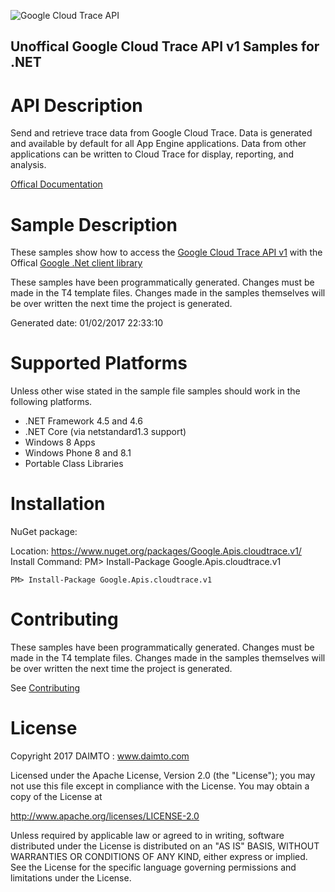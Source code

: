 ﻿![Google Cloud Trace API](http://www.google.com/images/icons/product/search-32.gif)

## Unoffical Google Cloud Trace API v1 Samples for .NET  ##

API Description
=============

Send and retrieve trace data from Google Cloud Trace. Data is generated and available by default for all App Engine applications. Data from other applications can be written to Cloud Trace for display, reporting, and analysis.

[Offical Documentation](https://cloud.google.com/tools/cloud-trace)

Sample Description
=============

These samples show how to access the [Google Cloud Trace API v1](https://cloud.google.com/tools/cloud-trace) with the Offical [Google .Net client library](https://github.com/google/google-api-dotnet-client)

These samples have been programmatically generated. Changes must be made in the T4 template files. Changes made in the samples themselves will be over written the next time the project is generated.

Generated date: 01/02/2017 22:33:10 

Supported Platforms
=================================

Unless other wise stated in the sample file samples should work in the following platforms.

* .NET Framework 4.5 and 4.6
* .NET Core (via netstandard1.3 support)
* Windows 8 Apps
* Windows Phone 8 and 8.1
* Portable Class Libraries

Installation
=================================

NuGet package:

Location: https://www.nuget.org/packages/Google.Apis.cloudtrace.v1/ 
Install Command: PM>  Install-Package Google.Apis.cloudtrace.v1

```
PM> Install-Package Google.Apis.cloudtrace.v1
```

Contributing
=================================

These samples have been programmatically generated. Changes must be made in the T4 template files. Changes made in the samples themselves will be over written the next time the project is generated.

See [Contributing](CONTRIBUTING.md)

License
=================================

Copyright 2017 DAIMTO :  www.daimto.com

Licensed under the Apache License, Version 2.0 (the "License"); you may not use this file except in compliance with
the License. You may obtain a copy of the License at

http://www.apache.org/licenses/LICENSE-2.0

Unless required by applicable law or agreed to in writing, software distributed under the License is distributed on
an "AS IS" BASIS, WITHOUT WARRANTIES OR CONDITIONS OF ANY KIND, either express or implied. See the License for the
specific language governing permissions and limitations under the License.